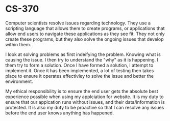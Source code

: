 # CS-370

Computer scientists resolve issues regarding technology. They use a scripting language that allows them to create programs, or applications that allow end users to navigate these applications as they see fit. They not only create these programs, but they also solve the ongoing issues that develop within them.

I look at solving problems as first indeifying the problem. Knowing what is causing the issue. I then try to understand the "why" as it is happening. I them try to form a solution. Once I have formed a solution, I attempt to implement it. Once it has been implemented, a lot of testing then takes place to ensure it operates effectivley to solve the issue and better the environment.

My ethical responsibility is to ensure the end user gets the absolute best experience possible when using my applciation for website. It is my duty to ensure that our applcation runs without issues, and their data/information is protected. It is also my duty to be proactive so that I can resolve any issues before the end user knows anything has happened.
